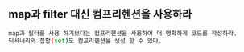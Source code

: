## map과 filter 대신 컴프리헨션을 사용하라
```bash
map과 필터를 사용 하기보다는 컴프리헨션을 사용하여 더 명확하게 코드를 작성하라.
딕셔너리와 집합(set)도 컴프리헨션을 생성 할 수 있다.
```